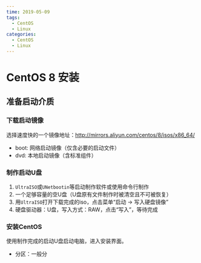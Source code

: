 ```yaml
---
time: 2019-05-09
tags:
  - CentOS
  - Linux
categories:
  - CentOS
  - Linux
---
```


# CentOS 8 安装

## 准备启动介质

### 下载启动镜像

选择速度快的一个镜像地址：<http://mirrors.aliyun.com/centos/8/isos/x86_64/>

- boot: 网络启动镜像（仅含必要的启动文件）
- dvd: 本地启动镜像（含标准组件）

### 制作启动U盘

1. `UltraISO`或`UNetbootin`等启动制作软件或使用命令行制作
2. 一个足够容量的空U盘（U盘原有文件制作时被清空且不可被恢复）
3. 用`UltraISO`打开下载完成的iso，点击菜单“启动 -> 写入硬盘镜像”
4. 硬盘驱动器：U盘，写入方式：RAW，点击“写入”，等待完成

### 安装CentOS

使用制作完成的启动U盘启动电脑，进入安装界面。

- 分区：一般分
